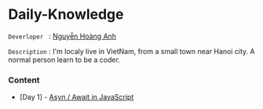 # Daily-Knowledge

`Deverloper ` : [Nguyễn Hoàng Anh](https://www.facebook.com/ldcapt/)

`Description` : I'm localy live in VietNam, from a small town near Hanoi city. A normal person learn to be a coder.
### Content

- [Day 1] - [Asyn / Await in JavaScript](Week%201/)